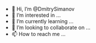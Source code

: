 - 👋 Hi, I’m @DmitrySimanov
- 👀 I’m interested in ...
- 🌱 I’m currently learning ...
- 💞️ I’m looking to collaborate on ...
- 📫 How to reach me ...

<!---

DmitrySimanov/DmitrySimanov is a ✨ special ✨ repository because its `README.md` (this file) appears on your GitHub profile.
You can click the Preview link to take a look at your changes.
--->
